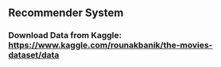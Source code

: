 ## Recommender System
### Download Data from Kaggle: https://www.kaggle.com/rounakbanik/the-movies-dataset/data
